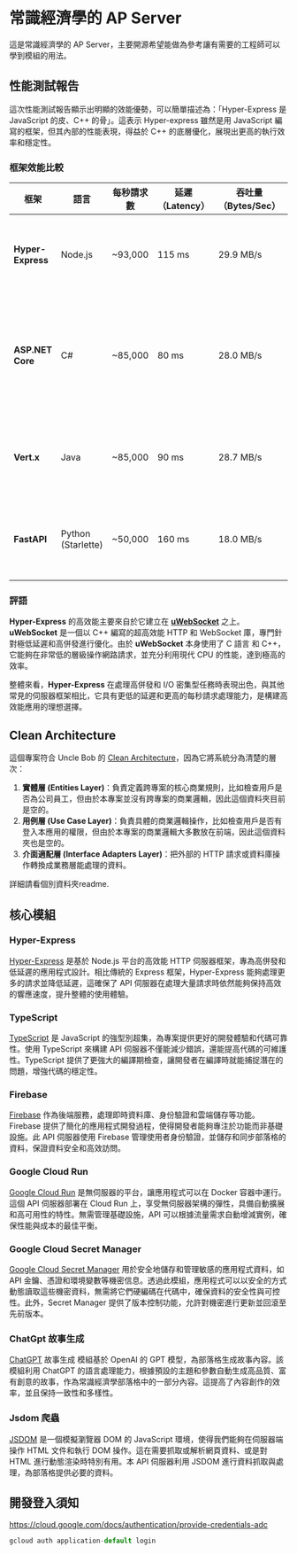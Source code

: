 # 常識經濟學的 AP Server

這是常識經濟學的 AP Server，主要開源希望能做為參考讓有需要的工程師可以學到模組的用法。

## 性能測試報告

這次性能測試報告顯示出明顯的效能優勢，可以簡單描述為：「Hyper-Express 是 JavaScript 的皮、C++ 的骨」。這表示 Hyper-express 雖然是用 JavaScript 編寫的框架，但其內部的性能表現，得益於 C++ 的底層優化，展現出更高的執行效率和穩定性。

### 框架效能比較

| 框架              | 語言                | 每秒請求數  | 延遲（Latency） | 吞吐量（Bytes/Sec）  | 適合場景                          |
| ----------------- | ------------------- | ---------- | --------------- | ------------------- | --------------------------------- |
| **Hyper-Express**  | Node.js             | ~93,000    | 115 ms          | 29.9 MB/s            | 高併發、I/O 密集型應用             |
| **ASP.NET Core**   | C#                  | ~85,000    | 80 ms           | 28.0 MB/s            | 微服務架構、企業應用，與 .NET 整合  |
| **Vert.x**         | Java                | ~85,000    | 90 ms           | 28.7 MB/s            | 高效處理並發的分散式系統           |
| **FastAPI**        | Python (Starlette)  | ~50,000    | 160 ms          | 18.0 MB/s            | 快速開發、API 驅動應用             |

### 評語

**Hyper-Express** 的高效能主要來自於它建立在 [**uWebSocket**](https://github.com/uNetworking/uWebSockets) 之上。**uWebSocket** 是一個以 C++ 編寫的超高效能 HTTP 和 WebSocket 庫，專門針對極低延遲和高併發進行優化。由於 **uWebSocket** 本身使用了 C 語言 和 C++，它能夠在非常低的層級操作網路請求，並充分利用現代 CPU 的性能，達到極高的效率。

整體來看，**Hyper-Express** 在處理高併發和 I/O 密集型任務時表現出色，與其他常見的伺服器框架相比，它具有更低的延遲和更高的每秒請求處理能力，是構建高效能應用的理想選擇。

## Clean Architecture

這個專案符合 Uncle Bob 的 [Clean Architecture](https://blog.cleancoder.com/uncle-bob/2012/08/13/the-clean-architecture.html)，因為它將系統分為清楚的層次：

1. **實體層 (Entities Layer)**：負責定義跨專案的核心商業規則，比如檢查用戶是否為公司員工，但由於本專案並沒有跨專案的商業邏輯，因此這個資料夾目前是空的。
2. **用例層 (Use Case Layer)**：負責具體的商業邏輯操作，比如檢查用戶是否有登入本應用的權限，但由於本專案的商業邏輯大多數放在前端，因此這個資料夾也是空的。
3. **介面適配層 (Interface Adapters Layer)**：把外部的 HTTP 請求或資料庫操作轉換成業務層能處理的資料。

詳細請看個別資料夾readme.

## 核心模組

### Hyper-Express

[Hyper-Express](https://github.com/kartikk221/hyper-express) 是基於 Node.js 平台的高效能 HTTP 伺服器框架，專為高併發和低延遲的應用程式設計。相比傳統的 Express 框架，Hyper-Express 能夠處理更多的請求並降低延遲，這確保了 API 伺服器在處理大量請求時依然能夠保持高效的響應速度，提升整體的使用體驗。

### TypeScript

[TypeScript](https://www.typescriptlang.org/) 是 JavaScript 的強型別超集，為專案提供更好的開發體驗和代碼可靠性。使用 TypeScript 來構建 API 伺服器不僅能減少錯誤，還能提高代碼的可維護性。TypeScript 提供了更強大的編譯期檢查，讓開發者在編譯時就能捕捉潛在的問題，增強代碼的穩定性。

### Firebase

[Firebase](https://firebase.google.com/docs/admin/setup) 作為後端服務，處理即時資料庫、身份驗證和雲端儲存等功能。Firebase 提供了簡化的應用程式開發過程，使得開發者能夠專注於功能而非基礎設施。此 API 伺服器使用 Firebase 管理使用者身份驗證，並儲存和同步部落格的資料，保證資料安全和高效訪問。

### Google Cloud Run

[Google Cloud Run](https://cloud.google.com/run?hl=en) 是無伺服器的平台，讓應用程式可以在 Docker 容器中運行。這個 API 伺服器部署在 Cloud Run 上，享受無伺服器架構的彈性，具備自動擴展和高可用性的特性。無需管理基礎設施，API 可以根據流量需求自動增減實例，確保性能與成本的最佳平衡。

### Google Cloud Secret Manager

[Google Cloud Secret Manager](https://cloud.google.com/security/products/secret-manager?hl=en) 用於安全地儲存和管理敏感的應用程式資料，如 API 金鑰、憑證和環境變數等機密信息。透過此模組，應用程式可以以安全的方式動態讀取這些機密資料，無需將它們硬編碼在代碼中，確保資料的安全性與可控性。此外，Secret Manager 提供了版本控制功能，允許對機密進行更新並回滾至先前版本。

### ChatGpt 故事生成

[ChatGPT](https://www.npmjs.com/package/chatgpt) 故事生成 模組基於 OpenAI 的 GPT 模型，為部落格生成故事內容。該模組利用 ChatGPT 的語言處理能力，根據預設的主題和參數自動生成高品質、富有創意的故事，作為常識經濟學部落格中的一部分內容。這提高了內容創作的效率，並且保持一致性和多樣性。

### Jsdom 爬蟲

[JSDOM](https://github.com/jsdom/jsdom) 是一個模擬瀏覽器 DOM 的 JavaScript 環境，使得我們能夠在伺服器端操作 HTML 文件和執行 DOM 操作。這在需要抓取或解析網頁資料、或是對 HTML 進行動態渲染時特別有用。本 API 伺服器利用 JSDOM 進行資料抓取與處理，為部落格提供必要的資料。

## 開發登入須知

<https://cloud.google.com/docs/authentication/provide-credentials-adc>

```js
gcloud auth application-default login
```
